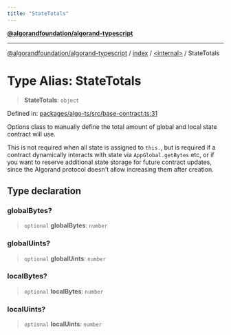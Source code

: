```yaml
---
title: "StateTotals"
---
```


[**@algorandfoundation/algorand-typescript**](../../../README.md)

***

[@algorandfoundation/algorand-typescript](../../../README.md) / [index](../../README.md) / [\<internal\>](../README.md) / StateTotals

# Type Alias: StateTotals

> **StateTotals**: `object`

Defined in: [packages/algo-ts/src/base-contract.ts:31](https://github.com/algorandfoundation/puya-ts/blob/main/packages/algo-ts/src/base-contract.ts#L31)

Options class to manually define the total amount of global and local state contract will use.

This is not required when all state is assigned to `this.`, but is required if a
contract dynamically interacts with state via `AppGlobal.getBytes` etc, or if you want
to reserve additional state storage for future contract updates, since the Algorand protocol
doesn't allow increasing them after creation.

## Type declaration

### globalBytes?

> `optional` **globalBytes**: `number`

### globalUints?

> `optional` **globalUints**: `number`

### localBytes?

> `optional` **localBytes**: `number`

### localUints?

> `optional` **localUints**: `number`
